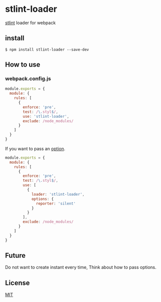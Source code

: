 # stlint-loader
[stlint](https://github.com/stylus/stlint) loader for webpack

## install
```
$ npm install stlint-loader --save-dev
```

## How to use

### webpack.config.js
```js
module.exports = {
  module: {
    rules: [
      {
        enforce: 'pre',
        test: /\.styl$/,
        use: 'stlint-loader',
        exclude: /node_modules/
      }
    ]
  }
}
```

If you want to pass an [option](https://github.com/stylus/stlint#cli).
```js
module.exports = {
  module: {
    rules: [
      {
        enforce: 'pre',
        test: /\.styl$/,
        use: [
          {
            loader: 'stlint-loader',
            options: {
              reporter: 'silent'
            }
          }
        ],
        exclude: /node_modules/
      }
    ]
  }
}
```

## Future
Do not want to create instant every time, Think about how to pass options.

## License
[MIT](https://opensource.org/licenses/MIT)
